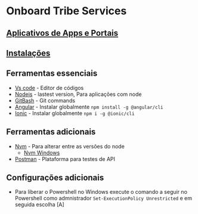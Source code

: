 # Onboard Tribe Services

## [Aplicativos de Apps e Portais](./APPS-E-PORTAIS.md)

## [Instalações](./INSTALLS.md)

## Ferramentas essenciais

- [Vs code](https://code.visualstudio.com/download) - Editor de códigos
- [Nodejs](https://nodejs.org/en) - lastest version, Para aplicações com node
- [GitBash](https://git-scm.com/downloads) - Git commands
- [Angular](https://angular.io/cli) - Instalar globalmente `npm install -g @angular/cli`
- [Ionic](https://ionicframework.com/) - Instalar globalmente `npm i -g @ionic/cli`

## Ferramentas adicionais

- [Nvm](https://github.com/nvm-sh/nvm#installation-and-update) - Para alterar entre as versões do node
  - [Nvm Windows](https://github.com/coreybutler/nvm-windows/releases)
- [Postman](https://www.postman.com/downloads/) - Plataforma para testes de API

## Configurações adicionais

- Para liberar o Powershell no Windows execute o comando a seguir no Powershell como admnistrador `Set-ExecutionPolicy Unrestricted` e em seguida escolha [A]
  